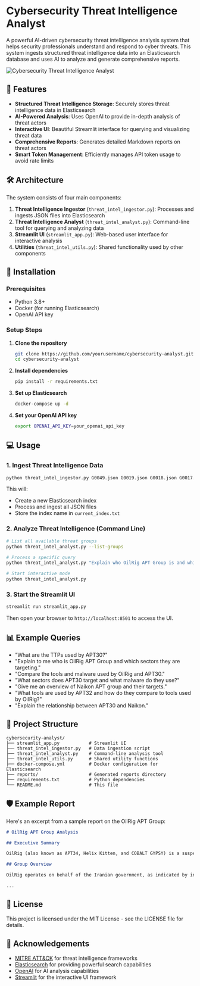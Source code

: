 # Cybersecurity Threat Intelligence Analyst

A powerful AI-driven cybersecurity threat intelligence analysis system that helps security professionals understand and respond to cyber threats. This system ingests structured threat intelligence data into an Elasticsearch database and uses AI to analyze and generate comprehensive reports.

![Cybersecurity Threat Intelligence Analyst](https://via.placeholder.com/800x400?text=Cybersecurity+Threat+Intelligence+Analyst)

## 🌟 Features

- **Structured Threat Intelligence Storage**: Securely stores threat intelligence data in Elasticsearch
- **AI-Powered Analysis**: Uses OpenAI to provide in-depth analysis of threat actors
- **Interactive UI**: Beautiful Streamlit interface for querying and visualizing threat data
- **Comprehensive Reports**: Generates detailed Markdown reports on threat actors
- **Smart Token Management**: Efficiently manages API token usage to avoid rate limits

## 🛠️ Architecture

The system consists of four main components:

1. **Threat Intelligence Ingestor** (`threat_intel_ingestor.py`): Processes and ingests JSON files into Elasticsearch
2. **Threat Intelligence Analyst** (`threat_intel_analyst.py`): Command-line tool for querying and analyzing data
3. **Streamlit UI** (`streamlit_app.py`): Web-based user interface for interactive analysis
4. **Utilities** (`threat_intel_utils.py`): Shared functionality used by other components

## 🚀 Installation

### Prerequisites
- Python 3.8+
- Docker (for running Elasticsearch)
- OpenAI API key

### Setup Steps

1. **Clone the repository**
   ```bash
   git clone https://github.com/yourusername/cybersecurity-analyst.git
   cd cybersecurity-analyst
   ```

2. **Install dependencies**
   ```bash
   pip install -r requirements.txt
   ```

3. **Set up Elasticsearch**
   ```bash
   docker-compose up -d
   ```

4. **Set your OpenAI API key**
   ```bash
   export OPENAI_API_KEY=your_openai_api_key
   ```

## 💻 Usage

### 1. Ingest Threat Intelligence Data

```bash
python threat_intel_ingestor.py G0049.json G0019.json G0018.json G0017.json G0013.json G0050.json
```

This will:
- Create a new Elasticsearch index
- Process and ingest all JSON files
- Store the index name in `current_index.txt`

### 2. Analyze Threat Intelligence (Command Line)

```bash
# List all available threat groups
python threat_intel_analyst.py --list-groups

# Process a specific query
python threat_intel_analyst.py "Explain who OilRig APT Group is and which sectors they target. Also relate them to APT29."

# Start interactive mode
python threat_intel_analyst.py
```

### 3. Start the Streamlit UI

```bash
streamlit run streamlit_app.py
```

Then open your browser to `http://localhost:8501` to access the UI.

## 📊 Example Queries

- "What are the TTPs used by APT30?"
- "Explain to me who is OilRig APT Group and which sectors they are targeting."
- "Compare the tools and malware used by OilRig and APT30."
- "What sectors does APT30 target and what malware do they use?"
- "Give me an overview of Naikon APT group and their targets."
- "What tools are used by APT32 and how do they compare to tools used by OilRig?"
- "Explain the relationship between APT30 and Naikon."

## 📂 Project Structure

```
cybersecurity-analyst/
├── streamlit_app.py           # Streamlit UI
├── threat_intel_ingestor.py   # Data ingestion script
├── threat_intel_analyst.py    # Command-line analysis tool
├── threat_intel_utils.py      # Shared utility functions
├── docker-compose.yml         # Docker configuration for Elasticsearch
├── reports/                   # Generated reports directory
├── requirements.txt           # Python dependencies
└── README.md                  # This file
```

## 🛡️ Example Report

Here's an excerpt from a sample report on the OilRig APT Group:

```markdown
# OilRig APT Group Analysis

## Executive Summary

OilRig (also known as APT34, Helix Kitten, and COBALT GYPSY) is a suspected Iranian threat group that has been active since at least 2014. This group primarily targets organizations in the Middle East, with a focus on the financial, government, energy, chemical, and telecommunications sectors. OilRig is known for conducting supply chain attacks, leveraging trust relationships between organizations to reach their primary targets.

## Group Overview

OilRig operates on behalf of the Iranian government, as indicated by infrastructure details containing references to Iran, the use of Iranian infrastructure, and targeting that aligns with Iranian national interests. The group uses a mix of custom and publicly available tools, with a focus on maintaining persistent access to victim networks.

...
```

## 📝 License

This project is licensed under the MIT License - see the LICENSE file for details.

## 🙏 Acknowledgements

- [MITRE ATT&CK](https://attack.mitre.org/) for threat intelligence frameworks
- [Elasticsearch](https://www.elastic.co/) for providing powerful search capabilities
- [OpenAI](https://openai.com/) for AI analysis capabilities
- [Streamlit](https://streamlit.io/) for the interactive UI framework